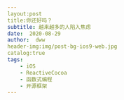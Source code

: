 ```yaml
---
layout:post
title:你还好吗？
subtitle: 越来越多的人陷入焦虑
date:  2020-08-29
author:  dww
header-img:img/post-bg-ios9-web.jpg
catalog:true
tags:
    - iOS
    - ReactiveCocoa
    - 函数式编程
    - 开源框架
---
```

